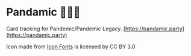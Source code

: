 # Pandamic 🐼😰🐛

Card tracking for Pandemic/Pandemic Legacy.
[https://pandamic.party](https://pandamic.party)

Icon made from <a href="http://www.onlinewebfonts.com/icon">Icon Fonts</a> is licensed by CC BY 3.0
